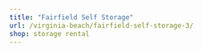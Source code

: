 ```yaml
---
title: "Fairfield Self Storage"
url: /virginia-beach/fairfield-self-storage-3/
shop: storage rental
---
```

